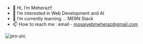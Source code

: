 - 👋 Hi, I’m Meheraz!!
- 👀 I’m interested in Web Development and AI
- 🌱 I’m currently learning ... MERN Stack
- 📫 How to reach me : email - mosaiyebmeheraz@gmail.com 


![pro-pic](https://github.com/meheraz1100/meheraz1100/assets/124299889/9776972e-7310-4f92-9a30-1d4e213748a1)
